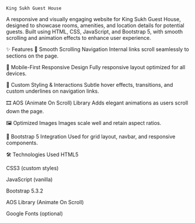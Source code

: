                                                                                               King Sukh Guest House  

A responsive and visually engaging website for King Sukh Guest House, designed to showcase rooms, amenities, and location details for potential guests. Built using HTML, CSS, JavaScript, and Bootstrap 5, with smooth scrolling and animation effects to enhance user experience.

✨ Features
🧭 Smooth Scrolling Navigation
Internal links scroll seamlessly to sections on the page.

📱 Mobile-First Responsive Design
Fully responsive layout optimized for all devices.

🎨 Custom Styling & Interactions
Subtle hover effects, transitions, and custom underlines on navigation links.

🎞️ AOS (Animate On Scroll) Library
Adds elegant animations as users scroll down the page.

🖼️ Optimized Images
Images scale well and retain aspect ratios.

🧩 Bootstrap 5 Integration
Used for grid layout, navbar, and responsive components.

🛠️ Technologies Used
HTML5

CSS3 (custom styles)

JavaScript (vanilla)

Bootstrap 5.3.2

AOS Library (Animate On Scroll)

Google Fonts (optional)
